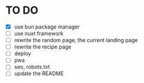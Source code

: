 # TO DO

- [x] use bun package manager
- [ ] use nuxt framework
- [ ] rewrite the random page, the current landing page
- [ ] rewrite the recipe page
- [ ] deploy
- [ ] pwa
- [ ] seo, robots.txt
- [ ] update the README
